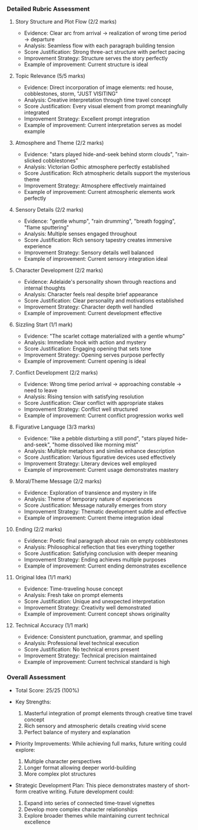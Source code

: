 ### Detailed Rubric Assessment

1. Story Structure and Plot Flow (2/2 marks)
   - Evidence: Clear arc from arrival → realization of wrong time period → departure
   - Analysis: Seamless flow with each paragraph building tension
   - Score Justification: Strong three-act structure with perfect pacing
   - Improvement Strategy: Structure serves the story perfectly
   - Example of improvement: Current structure is ideal

2. Topic Relevance (5/5 marks)
   - Evidence: Direct incorporation of image elements: red house, cobblestones, storm, "JUST VISITING"
   - Analysis: Creative interpretation through time travel concept
   - Score Justification: Every visual element from prompt meaningfully integrated
   - Improvement Strategy: Excellent prompt integration
   - Example of improvement: Current interpretation serves as model example

3. Atmosphere and Theme (2/2 marks)
   - Evidence: "stars played hide-and-seek behind storm clouds", "rain-slicked cobblestones"
   - Analysis: Victorian Gothic atmosphere perfectly established
   - Score Justification: Rich atmospheric details support the mysterious theme
   - Improvement Strategy: Atmosphere effectively maintained
   - Example of improvement: Current atmospheric elements work perfectly

4. Sensory Details (2/2 marks)
   - Evidence: "gentle whump", "rain drumming", "breath fogging", "flame sputtering"
   - Analysis: Multiple senses engaged throughout
   - Score Justification: Rich sensory tapestry creates immersive experience
   - Improvement Strategy: Sensory details well balanced
   - Example of improvement: Current sensory integration ideal

5. Character Development (2/2 marks)
   - Evidence: Adelaide's personality shown through reactions and internal thoughts
   - Analysis: Character feels real despite brief appearance
   - Score Justification: Clear personality and motivations established
   - Improvement Strategy: Character depth well handled
   - Example of improvement: Current development effective

6. Sizzling Start (1/1 mark)
   - Evidence: "The scarlet cottage materialized with a gentle whump"
   - Analysis: Immediate hook with action and mystery
   - Score Justification: Engaging opening that sets tone
   - Improvement Strategy: Opening serves purpose perfectly
   - Example of improvement: Current opening is ideal

7. Conflict Development (2/2 marks)
   - Evidence: Wrong time period arrival → approaching constable → need to leave
   - Analysis: Rising tension with satisfying resolution
   - Score Justification: Clear conflict with appropriate stakes
   - Improvement Strategy: Conflict well structured
   - Example of improvement: Current conflict progression works well

8. Figurative Language (3/3 marks)
   - Evidence: "like a pebble disturbing a still pond", "stars played hide-and-seek", "home dissolved like morning mist"
   - Analysis: Multiple metaphors and similes enhance description
   - Score Justification: Various figurative devices used effectively
   - Improvement Strategy: Literary devices well employed
   - Example of improvement: Current usage demonstrates mastery

9. Moral/Theme Message (2/2 marks)
   - Evidence: Exploration of transience and mystery in life
   - Analysis: Theme of temporary nature of experiences
   - Score Justification: Message naturally emerges from story
   - Improvement Strategy: Thematic development subtle and effective
   - Example of improvement: Current theme integration ideal

10. Ending (2/2 marks)
    - Evidence: Poetic final paragraph about rain on empty cobblestones
    - Analysis: Philosophical reflection that ties everything together
    - Score Justification: Satisfying conclusion with deeper meaning
    - Improvement Strategy: Ending achieves multiple purposes
    - Example of improvement: Current ending demonstrates excellence

11. Original Idea (1/1 mark)
    - Evidence: Time-traveling house concept
    - Analysis: Fresh take on prompt elements
    - Score Justification: Unique and unexpected interpretation
    - Improvement Strategy: Creativity well demonstrated
    - Example of improvement: Current concept shows originality

12. Technical Accuracy (1/1 mark)
    - Evidence: Consistent punctuation, grammar, and spelling
    - Analysis: Professional level technical execution
    - Score Justification: No technical errors present
    - Improvement Strategy: Technical precision maintained
    - Example of improvement: Current technical standard is high

### Overall Assessment

- Total Score: 25/25 (100%)
- Key Strengths:
  1. Masterful integration of prompt elements through creative time travel concept
  2. Rich sensory and atmospheric details creating vivid scene
  3. Perfect balance of mystery and explanation

- Priority Improvements:
  While achieving full marks, future writing could explore:
  1. Multiple character perspectives
  2. Longer format allowing deeper world-building
  3. More complex plot structures

- Strategic Development Plan:
  This piece demonstrates mastery of short-form creative writing. Future development could:
  1. Expand into series of connected time-travel vignettes
  2. Develop more complex character relationships
  3. Explore broader themes while maintaining current technical excellence